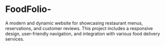 # FoodFolio-
A modern and dynamic website for showcasing restaurant menus, reservations, and customer reviews. This project includes a responsive design, user-friendly navigation, and integration with various food delivery services.
